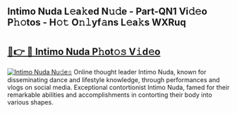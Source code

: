 ## Intimo Nuda L𝚎a𝚔ed N𝚞𝚍e - Part-QN1 Vi𝚍𝚎o P𝚑𝚘tos - H𝚘𝚝 O𝚗𝚕yf𝚊ns L𝚎a𝚔s WXRuq

# <h2><a href="http://kf6bfa7.oniu.top/?m=Intimo+Nuda">🔗👉 🔴 Intimo Nuda P𝚑ot𝚘𝚜 V𝚒d𝚎o</a></h2>

[![Intimo Nuda Nu𝚍e𝚜](https://i.imgur.com/0qMVB7G.gif)](http://kf6bfa7.oniu.top/?m=Intimo+Nuda)
Online thought leader Intimo Nuda, known for disseminating dance and lifestyle knowledge, through performances and vlogs on social media. Exceptional contortionist Intimo Nuda, famed for their remarkable abilities and accomplishments in contorting their body into various shapes.  
